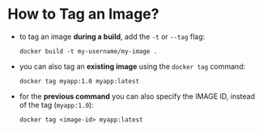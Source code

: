 # How to Tag an Image?

- to tag an image **during a build**, add the `-t` or `--tag` flag:

    ```commandline
    docker build -t my-username/my-image .
    ```

- you can also tag an **existing image** using the `docker tag` command:

  ```commandline
  docker tag myapp:1.0 myapp:latest
  ```

- for the **previous command** you can also specify the IMAGE ID, instead of the tag (`myapp:1.0`):

  ```commandline
  docker tag <image-id> myapp:latest
  ```
